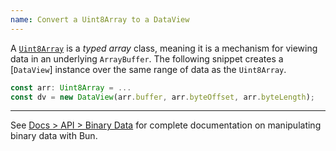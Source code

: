 ```yaml
---
name: Convert a Uint8Array to a DataView
---
```


A [`Uint8Array`](https://developer.mozilla.org/en-US/docs/Web/JavaScript/Reference/Global_Objects/Uint8Array) is a _typed array_ class, meaning it is a mechanism for viewing data in an underlying `ArrayBuffer`. The following snippet creates a [`DataView`] instance over the same range of data as the `Uint8Array`.

```ts
const arr: Uint8Array = ...
const dv = new DataView(arr.buffer, arr.byteOffset, arr.byteLength);
```

---

See [Docs > API > Binary Data](/docs/api/binary-data#conversion) for complete documentation on manipulating binary data with Bun.
